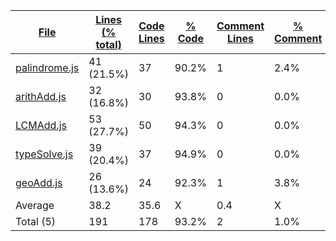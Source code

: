 
|[File](https://github.com/Agentx1943/APCSp-CreationProject/tree/main/Statistics%2Fjavascript%2FNameAscending.md%2F)|[Lines (% total)](https://github.com/Agentx1943/APCSp-CreationProject/tree/main/Statistics%2Fjavascript%2FLinesDescending.md%2F)|[Code Lines](https://github.com/Agentx1943/APCSp-CreationProject/tree/main/Statistics%2Fjavascript%2FCodeDescending.md%2F)|[% Code](https://github.com/Agentx1943/APCSp-CreationProject/tree/main/Statistics%2Fjavascript%2FProportionCodeDescending.md%2F)|[Comment Lines](https://github.com/Agentx1943/APCSp-CreationProject/tree/main/Statistics%2Fjavascript%2FCommentsDescending.md%2F)|[% Comment](https://github.com/Agentx1943/APCSp-CreationProject/tree/main/Statistics%2Fjavascript%2FProportionCommentsDescending.md%2F)|[Blank Lines](https://github.com/Agentx1943/APCSp-CreationProject/tree/main/Statistics%2Fjavascript%2FBlanksDescending.md%2F)|[% Blank](https://github.com/Agentx1943/APCSp-CreationProject/tree/main/Statistics%2Fjavascript%2FProportionBlanksAscending.md%2F)|
| --- | --- | --- | --- | --- | --- | --- | --- |
|[palindrome.js](https://github.com/Agentx1943/APCSp-CreationProject/tree/main/src%2Fpalindrome.js)|41 (21.5%)|37|90.2%|1|2.4%|3|7.3%|
|[arithAdd.js](https://github.com/Agentx1943/APCSp-CreationProject/tree/main/src%2FarithAdd.js)|32 (16.8%)|30|93.8%|0|0.0%|2|6.3%|
|[LCMAdd.js](https://github.com/Agentx1943/APCSp-CreationProject/tree/main/src%2FLCMAdd.js)|53 (27.7%)|50|94.3%|0|0.0%|3|5.7%|
|[typeSolve.js](https://github.com/Agentx1943/APCSp-CreationProject/tree/main/src%2FtypeSolve.js)|39 (20.4%)|37|94.9%|0|0.0%|2|5.1%|
|[geoAdd.js](https://github.com/Agentx1943/APCSp-CreationProject/tree/main/src%2FgeoAdd.js)|26 (13.6%)|24|92.3%|1|3.8%|1|3.8%|
|Average |38.2|35.6|X|0.4|X|2.2|X|
|Total (5)|191|178|93.2%|2| 1.0%|11|5.8%|